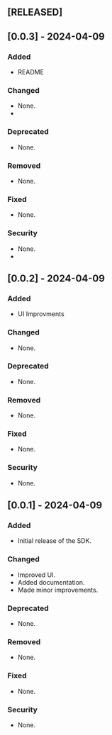 ## [RELEASED]

## [0.0.3] - 2024-04-09
### Added
- README

### Changed
- None.
- 
### Deprecated
- None.

### Removed
- None.

### Fixed
- None.

### Security
- None.
- 
## [0.0.2] - 2024-04-09
### Added
- UI Improvments

### Changed
- None.

### Deprecated
- None.

### Removed
- None.

### Fixed
- None.

### Security
- None.

## [0.0.1] - 2024-04-09
### Added
- Initial release of the SDK.

### Changed
- Improved UI.
- Added documentation.
- Made minor improvements.

### Deprecated
- None.

### Removed
- None.

### Fixed
- None.

### Security
- None.

